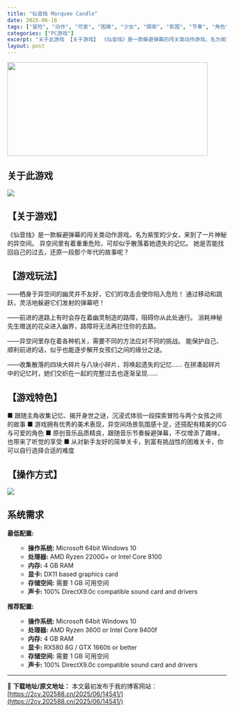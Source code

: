 ```yaml
---
title: "仙音烛 Marquee Candle"
date: 2025-06-16
tags: ["冒险", "动作", "可爱", "困难", "少女", "探索", "氛围", "节奏", "角色", "音乐"]
categories: ["PC游戏"]
excerpt: "关于此游戏 【关于游戏】 《仙音烛》是一款躲避弹幕的闯关类动作游戏。名为紫笙的少女，来到了一片神秘的异空间。 异空间里有着重重危险，可却似乎散落着她遗失的记忆。 她是否能找回自己的过去，还原一段那个年代的故事呢？ 【游戏玩法】 ——栖身于异空间的幽灵并不友好，它们的攻击会使你陷入危险！ 通过移动和跳&hellip;"
layout: post
---
```


<img class="aligncenter size-full wp-image-14528" src="https://2cy.202588.cn/wp-content/uploads/2025/06/2025061611475014.webp" alt="" width="460" height="215" />
<div class="game_page_autocollapse_ctn expanded">
<div id="aboutThisGame" class="game_page_autocollapse" data-panel="{&quot;type&quot;:&quot;PanelGroup&quot;}">
<div id="game_area_description" class="game_area_description">
<h2>关于此游戏</h2>
<div class="bb_wide_img_ctn"><img class="bb_img" src="https://shared.fastly.steamstatic.com/store_item_assets/steam/apps/2223150/extras/MarqueeCandle_store_ch1.png?t=1749521506" /></div>
<h2 class="bb_tag">【关于游戏】</h2>
《仙音烛》是一款躲避弹幕的闯关类动作游戏。名为紫笙的少女，来到了一片神秘的异空间。
异空间里有着重重危险，可却似乎散落着她遗失的记忆。
她是否能找回自己的过去，还原一段那个年代的故事呢？
<h2 class="bb_tag">【游戏玩法】</h2>
——栖身于异空间的幽灵并不友好，它们的攻击会使你陷入危险！
通过移动和跳跃，灵活地躲避它们发射的弹幕吧！

——前进的道路上有时会存在着幽灵制造的路障，阻碍你从此处通行。
消耗神秘先生赠送的花朵进入幽界，路障将无法再拦住你的去路。

——异空间里存在着各种机关，需要不同的方法应对不同的挑战。
能保护自己、顺利前进的话，似乎也能逐步解开女孩们之间的缘分之谜。

——收集散落的四块大碎片与八块小碎片，将唤起遗失的记忆……
在拼凑起碎片中的记忆时，她们交织在一起的完整过去也逐渐呈现……
<h2 class="bb_tag">【游戏特色】</h2>
■ 跟随主角收集记忆、揭开身世之谜，沉浸式体验一段探索冒险与两个女孩之间的故事
■ 游戏拥有优秀的美术表现，异空间场景氛围感十足，还搭配有精美的CG与可爱的角色
■ 原创音乐品质精良，跟随音乐节奏躲避弹幕，不仅增添了趣味，也带来了听觉的享受
■ 从对新手友好的简单关卡，到富有挑战性的困难关卡，你可以自行选择合适的难度
<h2 class="bb_tag">【操作方式】</h2>
<div class="bb_wide_img_ctn"><img class="bb_img" src="https://shared.fastly.steamstatic.com/store_item_assets/steam/apps/2223150/extras/control-ch.png?t=1749521506" /></div>
</div>
</div>
</div>
<div class="game_page_autocollapse_ctn">
<div class="game_page_autocollapse sys_req">
<h2>系统需求</h2>
<div class="sysreq_contents">
<div class="game_area_sys_req sysreq_content active" data-os="win">
<div class="game_area_sys_req_leftCol">

<strong>最低配置:</strong>
<ul>
 	<li style="list-style-type: none;">
<ul class="bb_ul">
 	<li><strong>操作系统:</strong> Microsoft 64bit Windows 10</li>
 	<li><strong>处理器:</strong> AMD Ryzen 2200G+ or Intel Core 8100</li>
 	<li><strong>内存:</strong> 4 GB RAM</li>
 	<li><strong>显卡:</strong> DX11 based graphics card</li>
 	<li><strong>存储空间:</strong> 需要 1 GB 可用空间</li>
 	<li><strong>声卡:</strong> 100% DirectX9.0c compatible sound card and drivers</li>
</ul>
</li>
</ul>
</div>
<div class="game_area_sys_req_rightCol">

<strong>推荐配置:</strong>
<ul>
 	<li style="list-style-type: none;">
<ul class="bb_ul">
 	<li><strong>操作系统:</strong> Microsoft 64bit Windows 10</li>
 	<li><strong>处理器:</strong> AMD Ryzen 3600 or Intel Core 9400f</li>
 	<li><strong>内存:</strong> 4 GB RAM</li>
 	<li><strong>显卡:</strong> RX580 8G / GTX 1660ti or better</li>
 	<li><strong>存储空间:</strong> 需要 1 GB 可用空间</li>
 	<li><strong>声卡:</strong> 100% DirectX9.0c compatible sound card and drivers</li>
</ul>
</li>
</ul>
</div>
</div>
</div>
</div>
</div>

---
📖 **下载地址/原文地址：** 本文最初发布于我的博客网站：[https://2cy.202588.cn/2025/06/14541/](https://2cy.202588.cn/2025/06/14541/)
